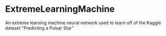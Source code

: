 # ExtremeLearningMachine
An extreme learning machine neural network used to learn off of the Kaggle dataset "Predicting a Pulsar Star"
